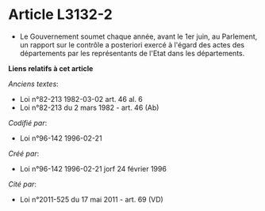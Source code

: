 # Article L3132-2

- Le Gouvernement soumet chaque année, avant le 1er juin, au Parlement, un rapport sur le contrôle a posteriori exercé à
l'égard des actes des départements par les représentants de l'Etat dans les départements.

**Liens relatifs à cet article**

_Anciens textes_:

  - Loi n°82-213 1982-03-02 art. 46 al. 6
  - Loi n°82-213 du 2 mars 1982 - art. 46 (Ab)

_Codifié par_:

  - Loi n°96-142 1996-02-21

_Créé par_:

  - Loi n°96-142 1996-02-21 jorf 24 février 1996

_Cité par_:

  - Loi n°2011-525 du 17 mai 2011 - art. 69 (VD)
